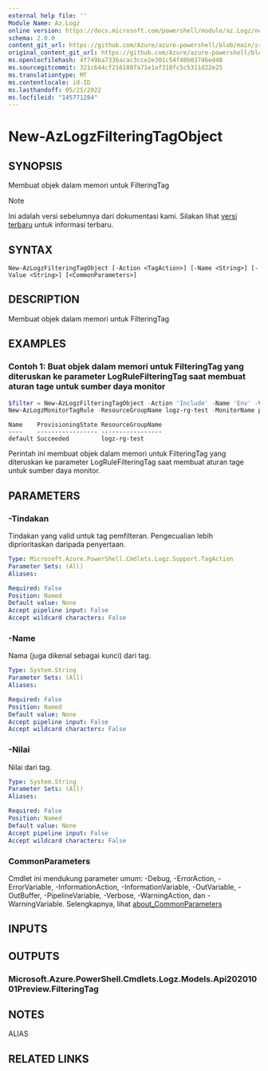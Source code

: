 ```yaml
---
external help file: ''
Module Name: Az.Logz
online version: https://docs.microsoft.com/powershell/module/az.Logz/new-AzLogzFilteringTagObject
schema: 2.0.0
content_git_url: https://github.com/Azure/azure-powershell/blob/main/src/Logz/help/New-AzLogzFilteringTagObject.md
original_content_git_url: https://github.com/Azure/azure-powershell/blob/main/src/Logz/help/New-AzLogzFilteringTagObject.md
ms.openlocfilehash: 4f749ba7336acac3cce2e301c54f48b03746ed48
ms.sourcegitcommit: 321c644cf2161807a71e1af318fc5c5311d22e25
ms.translationtype: MT
ms.contentlocale: id-ID
ms.lasthandoff: 05/25/2022
ms.locfileid: "145771284"
---
```

# New-AzLogzFilteringTagObject

## SYNOPSIS
Membuat objek dalam memori untuk FilteringTag

> [!NOTE]
>Ini adalah versi sebelumnya dari dokumentasi kami. Silakan lihat [versi terbaru](/powershell/module/az.logz/new-azlogzfilteringtagobject) untuk informasi terbaru.

## SYNTAX

```
New-AzLogzFilteringTagObject [-Action <TagAction>] [-Name <String>] [-Value <String>] [<CommonParameters>]
```

## DESCRIPTION
Membuat objek dalam memori untuk FilteringTag

## EXAMPLES

### Contoh 1: Buat objek dalam memori untuk FilteringTag yang diteruskan ke parameter LogRuleFilteringTag saat membuat aturan tage untuk sumber daya monitor
```powershell
$filter = New-AzLogzFilteringTagObject -Action 'Include' -Name 'Env' -Value "Prod"
New-AzLogzMonitorTagRule -ResourceGroupName logz-rg-test -MonitorName pwsh-logz04 -LogRuleFilteringTag $filter
```

```output
Name    ProvisioningState ResourceGroupName
----    ----------------- -----------------
default Succeeded         logz-rg-test
```

Perintah ini membuat objek dalam memori untuk FilteringTag yang diteruskan ke parameter LogRuleFilteringTag saat membuat aturan tage untuk sumber daya monitor.

## PARAMETERS

### -Tindakan
Tindakan yang valid untuk tag pemfilteran.
Pengecualian lebih diprioritaskan daripada penyertaan.

```yaml
Type: Microsoft.Azure.PowerShell.Cmdlets.Logz.Support.TagAction
Parameter Sets: (All)
Aliases:

Required: False
Position: Named
Default value: None
Accept pipeline input: False
Accept wildcard characters: False
```

### -Name
Nama (juga dikenal sebagai kunci) dari tag.

```yaml
Type: System.String
Parameter Sets: (All)
Aliases:

Required: False
Position: Named
Default value: None
Accept pipeline input: False
Accept wildcard characters: False
```

### -Nilai
Nilai dari tag.

```yaml
Type: System.String
Parameter Sets: (All)
Aliases:

Required: False
Position: Named
Default value: None
Accept pipeline input: False
Accept wildcard characters: False
```

### CommonParameters
Cmdlet ini mendukung parameter umum: -Debug, -ErrorAction, -ErrorVariable, -InformationAction, -InformationVariable, -OutVariable, -OutBuffer, -PipelineVariable, -Verbose, -WarningAction, dan -WarningVariable. Selengkapnya, lihat [about_CommonParameters](http://go.microsoft.com/fwlink/?LinkID=113216)

## INPUTS

## OUTPUTS

### Microsoft.Azure.PowerShell.Cmdlets.Logz.Models.Api20201001Preview.FilteringTag

## NOTES

ALIAS

## RELATED LINKS

